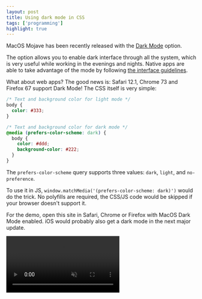 ```yaml
---
layout: post
title: Using dark mode in CSS
tags: ['programming']
highlight: true
---
```


MacOS Mojave has been recently released with the [Dark Mode](https://www.apple.com/macos/mojave/) option.

The option allows you to enable dark interface through all the system, which is very useful while working in the evenings and nights. Native apps are able to take advantage of the mode by following [the interface guidelines](https://developer.apple.com/documentation/appkit/supporting_dark_mode_in_your_interface).

What about web apps? The good news is: Safari 12.1, Chrome 73 and Firefox 67 support Dark Mode! The CSS itself is very simple:

```css
/* Text and background color for light mode */
body {
  color: #333;
}

/* Text and background color for dark mode */
@media (prefers-color-scheme: dark) {
  body {
    color: #ddd;
    background-color: #222;
  }
}
```

The `prefers-color-scheme` query supports three values: `dark`, `light`, and `no-preference`.

To use it in JS, `window.matchMedia('(prefers-color-scheme: dark)')` would do the trick. No polyfills are required, the CSS/JS code would be skipped if your browser doesn't support it.

For the demo, open this site in Safari, Chrome or Firefox with MacOS Dark Mode enabled. iOS would probably also get a dark mode in the next major update.

<video loop autoplay muted playsinline>
  <source src="/media/posts/using-dark-mode-in-css/dark-mode-demo.mp4" type="video/mp4">
  <source src="/media/posts/using-dark-mode-in-css/dark-mode-demo.mov" type="video/quicktime">
</video>
